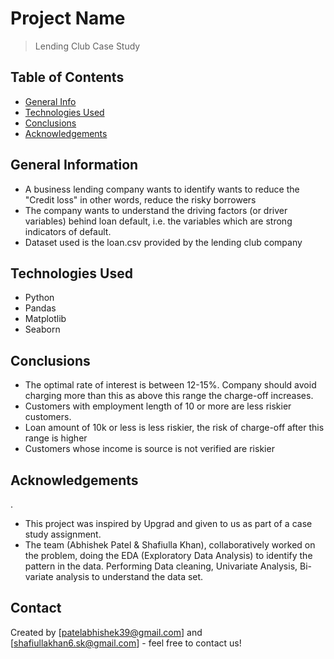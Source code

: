 # Project Name
> Lending Club Case Study


## Table of Contents
* [General Info](#general-information)
* [Technologies Used](#technologies-used)
* [Conclusions](#conclusions)
* [Acknowledgements](#acknowledgements)


## General Information
- A business lending company wants to identify wants to reduce the "Credit loss" in other words, reduce the risky borrowers
- The company wants to understand the driving factors (or driver variables) behind loan default, i.e. the variables which are strong indicators of default.
- Dataset used is the loan.csv provided by the lending club company

## Technologies Used
- Python
- Pandas
- Matplotlib
- Seaborn


## Conclusions
- The optimal rate of interest is between 12-15%. Company should avoid charging more than this as above this range the charge-off increases.
- Customers with employment length of 10 or more are less riskier customers.
- Loan amount of 10k or less is less riskier, the risk of charge-off after this range is higher
- Customers whose income is source is not verified are riskier


## Acknowledgements
.
- This project was inspired by Upgrad and given to us as part of a case study assignment.
- The team (Abhishek Patel & Shafiulla Khan), collaboratively worked on the problem, doing the EDA (Exploratory Data Analysis) to identify the pattern in the data.
  Performing Data cleaning, Univariate Analysis, Bi-variate analysis to understand the data set.

## Contact
Created by [patelabhishek39@gmail.com] and [shafiullakhan6.sk@gmail.com] - feel free to contact us!

